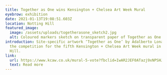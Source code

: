 ```yaml
---
title: Together as One wins Kensington + Chelsea Art Week Mural
eyebrow: exhibition
date: 2021-01-13T19:08:51.603Z
location: Notting Hill
featured_image:
  image: /assets/uploads/togetherasone_sketch2.jpg
  alt: Coloured markers sketch on transparent paper of Together as One mural
introduction: Site-specific artwork ‘Together as One’ by Adalberto Lonardi wins
  the competition for the fifth Kensington + Chelsea Art Week mural in Notting
  Hill.
link:
  url: https://www.kcaw.co.uk/mural-5-vote?fbclid=IwAR2JEF0ATazj9xNPSHJCXbrXCzg5jGB-e-k_Ts1UIi-xTrBYo9NW9aV5jHI
  text: Read more
---
```


